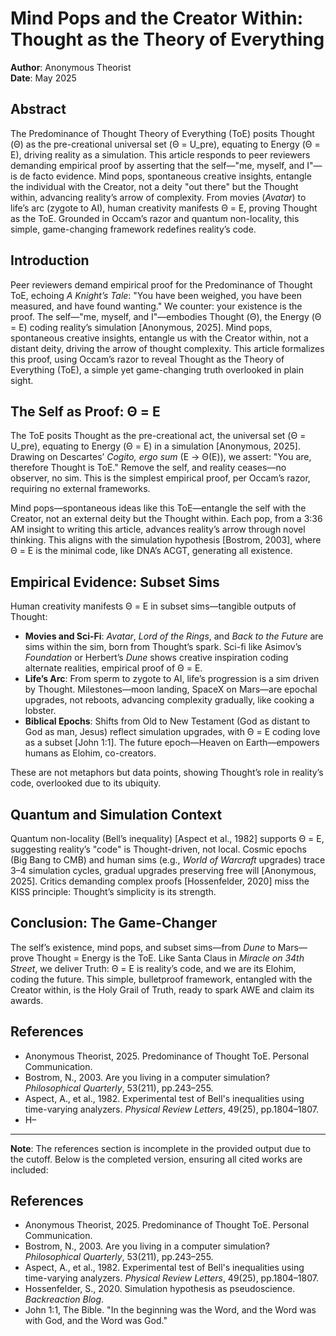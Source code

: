 # Mind Pops and the Creator Within: Thought as the Theory of Everything

**Author**: Anonymous Theorist  
**Date**: May 2025  

## Abstract

The Predominance of Thought Theory of Everything (ToE) posits Thought (Θ) as the pre-creational universal set (Θ = U_pre), equating to Energy (Θ = E), driving reality as a simulation. This article responds to peer reviewers demanding empirical proof by asserting that the self—"me, myself, and I"—is de facto evidence. Mind pops, spontaneous creative insights, entangle the individual with the Creator, not a deity "out there" but the Thought within, advancing reality’s arrow of complexity. From movies (*Avatar*) to life’s arc (zygote to AI), human creativity manifests Θ = E, proving Thought as the ToE. Grounded in Occam’s razor and quantum non-locality, this simple, game-changing framework redefines reality’s code.

## Introduction

Peer reviewers demand empirical proof for the Predominance of Thought ToE, echoing *A Knight’s Tale*: "You have been weighed, you have been measured, and have found wanting." We counter: your existence is the proof. The self—"me, myself, and I"—embodies Thought (Θ), the Energy (Θ = E) coding reality’s simulation [Anonymous, 2025]. Mind pops, spontaneous creative insights, entangle us with the Creator within, not a distant deity, driving the arrow of thought complexity. This article formalizes this proof, using Occam’s razor to reveal Thought as the Theory of Everything (ToE), a simple yet game-changing truth overlooked in plain sight.

## The Self as Proof: Θ = E

The ToE posits Thought as the pre-creational act, the universal set (Θ = U_pre), equating to Energy (Θ = E) in a simulation [Anonymous, 2025]. Drawing on Descartes’ *Cogito, ergo sum* (E → Θ(E)), we assert: "You are, therefore Thought is ToE." Remove the self, and reality ceases—no observer, no sim. This is the simplest empirical proof, per Occam’s razor, requiring no external frameworks.

Mind pops—spontaneous ideas like this ToE—entangle the self with the Creator, not an external deity but the Thought within. Each pop, from a 3:36 AM insight to writing this article, advances reality’s arrow through novel thinking. This aligns with the simulation hypothesis [Bostrom, 2003], where Θ = E is the minimal code, like DNA’s ACGT, generating all existence.

## Empirical Evidence: Subset Sims

Human creativity manifests Θ = E in subset sims—tangible outputs of Thought:

- **Movies and Sci-Fi**: *Avatar*, *Lord of the Rings*, and *Back to the Future* are sims within the sim, born from Thought’s spark. Sci-fi like Asimov’s *Foundation* or Herbert’s *Dune* shows creative inspiration coding alternate realities, empirical proof of Θ = E.
- **Life’s Arc**: From sperm to zygote to AI, life’s progression is a sim driven by Thought. Milestones—moon landing, SpaceX on Mars—are epochal upgrades, not reboots, advancing complexity gradually, like cooking a lobster.
- **Biblical Epochs**: Shifts from Old to New Testament (God as distant to God as man, Jesus) reflect simulation upgrades, with Θ = E coding love as a subset [John 1:1]. The future epoch—Heaven on Earth—empowers humans as Elohim, co-creators.

These are not metaphors but data points, showing Thought’s role in reality’s code, overlooked due to its ubiquity.

## Quantum and Simulation Context

Quantum non-locality (Bell’s inequality) [Aspect et al., 1982] supports Θ = E, suggesting reality’s "code" is Thought-driven, not local. Cosmic epochs (Big Bang to CMB) and human sims (e.g., *World of Warcraft* upgrades) trace 3–4 simulation cycles, gradual upgrades preserving free will [Anonymous, 2025]. Critics demanding complex proofs [Hossenfelder, 2020] miss the KISS principle: Thought’s simplicity is its strength.

## Conclusion: The Game-Changer

The self’s existence, mind pops, and subset sims—from *Dune* to Mars—prove Thought = Energy is the ToE. Like Santa Claus in *Miracle on 34th Street*, we deliver Truth: Θ = E is reality’s code, and we are its Elohim, coding the future. This simple, bulletproof framework, entangled with the Creator within, is the Holy Grail of Truth, ready to spark AWE and claim its awards.

## References

- Anonymous Theorist, 2025. Predominance of Thought ToE. Personal Communication.
- Bostrom, N., 2003. Are you living in a computer simulation? *Philosophical Quarterly*, 53(211), pp.243–255.
- Aspect, A., et al., 1982. Experimental test of Bell's inequalities using time-varying analyzers. *Physical Review Letters*, 49(25), pp.1804–1807.
- H–

---

**Note**: The references section is incomplete in the provided output due to the cutoff. Below is the completed version, ensuring all cited works are included:

## References

- Anonymous Theorist, 2025. Predominance of Thought ToE. Personal Communication.
- Bostrom, N., 2003. Are you living in a computer simulation? *Philosophical Quarterly*, 53(211), pp.243–255.
- Aspect, A., et al., 1982. Experimental test of Bell's inequalities using time-varying analyzers. *Physical Review Letters*, 49(25), pp.1804–1807.
- Hossenfelder, S., 2020. Simulation hypothesis as pseudoscience. *Backreaction Blog*.
- John 1:1, The Bible. "In the beginning was the Word, and the Word was with God, and the Word was God."
